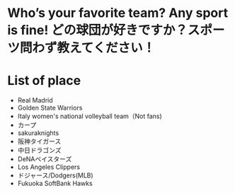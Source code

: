 # Who’s your favorite team? Any sport is fine! どの球団が好きですか？スポーツ問わず教えてください！

# List of place
- Real Madrid
- Golden State Warriors
- Italy women's national volleyball team（Not fans)
- カープ
- sakuraknights
- 阪神タイガース
- 中日ドラゴンズ
- DeNAベイスターズ
- Los Angeles Clippers
- ドジャース/Dodgers(MLB)
- Fukuoka SoftBank Hawks
